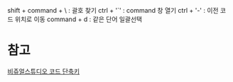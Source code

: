 
shift + command + \ : 괄호 찾기
ctrl + '\`' : command 창 열기
ctrl + '-' : 이전 코드 위치로 이동
command + d : 같은 단어 일괄선택

# 참고
[비쥬얼스튜디오 코드 단축키](https://zetawiki.com/wiki/비주얼스튜디오_코드_단축키)
